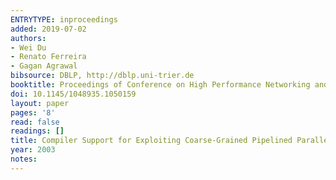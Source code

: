 ```yaml
---
ENTRYTYPE: inproceedings
added: 2019-07-02
authors:
- Wei Du
- Renato Ferreira
- Gagan Agrawal
bibsource: DBLP, http://dblp.uni-trier.de
booktitle: Proceedings of Conference on High Performance Networking and Computing (SC2003)
doi: 10.1145/1048935.1050159
layout: paper
pages: '8'
read: false
readings: []
title: Compiler Support for Exploiting Coarse-Grained Pipelined Parallelism.
year: 2003
notes:
---
```

